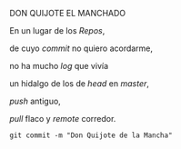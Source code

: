 DON QUIJOTE EL MANCHADO

<p>En un lugar de los <em>Repos</em>,</p><p>de cuyo <em>commit</em> no quiero acordarme,</p><p>no ha mucho <em>log</em> que vivía</p><p>un hidalgo de los de <em>head</em> en <em>master</em>,</p> <p><em>push</em> antiguo,</p><p><em>pull</em> flaco y <em>remote</em> corredor.</p><p><code>git commit -m &quot;Don Quijote de la Mancha&quot;</code> </p>